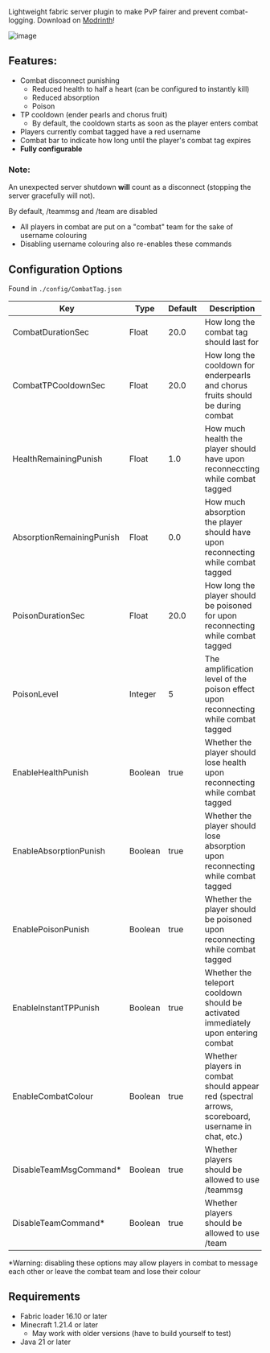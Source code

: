 Lightweight fabric server plugin to make PvP fairer and prevent combat-logging. Download on [Modrinth](https://modrinth.com/mod/aicheyes-combat-tag)!

![image](https://github.com/user-attachments/assets/30e4fe6e-58d0-4fb9-89a9-b41005c27fb0)

## Features:
- Combat disconnect punishing
  - Reduced health to half a heart (can be configured to instantly kill)
  - Reduced absorption
  - Poison
- TP cooldown (ender pearls and chorus fruit)
  - By default, the cooldown starts as soon as the player enters combat
- Players currently combat tagged have a red username
- Combat bar to indicate how long until the player's combat tag expires
- **Fully configurable**

### Note:
An unexpected server shutdown **will** count as a disconnect (stopping the server gracefully will not).

By default, /teammsg and /team are disabled
- All players in combat are put on a "combat" team for the sake of username colouring
- Disabling username colouring also re-enables these commands

## Configuration Options
Found in `./config/CombatTag.json`

|Key|Type|Default|Description|
|---|---|---|---|
|CombatDurationSec|Float|20.0|How long the combat tag should last for|
|CombatTPCooldownSec|Float|20.0|How long the cooldown for enderpearls and chorus fruits should be during combat|
|HealthRemainingPunish|Float|1.0|How much health the player should have upon reconneccting while combat tagged|
|AbsorptionRemainingPunish|Float|0.0|How much absorption the player should have upon reconnecting while combat tagged|
|PoisonDurationSec|Float|20.0|How long the player should be poisoned for upon reconnecting while combat tagged|
|PoisonLevel|Integer|5|The amplification level of the poison effect upon reconnecting while combat tagged|
|EnableHealthPunish|Boolean|true|Whether the player should lose health upon reconnecting while combat tagged|
|EnableAbsorptionPunish|Boolean|true|Whether the player should lose absorption upon reconnecting while combat tagged|
|EnablePoisonPunish|Boolean|true|Whether the player should be poisoned upon reconnecting while combat tagged|
|EnableInstantTPPunish|Boolean|true|Whether the teleport cooldown should be activated immediately upon entering combat|
|EnableCombatColour|Boolean|true|Whether players in combat should appear red (spectral arrows, scoreboard, username in chat, etc.)|
|DisableTeamMsgCommand*|Boolean|true|Whether players should be allowed to use /teammsg|
|DisableTeamCommand*|Boolean|true|Whether players should be allowed to use /team|

*Warning: disabling these options may allow players in combat to message each other or leave the combat team and lose their colour

## Requirements
- Fabric loader 16.10 or later
- Minecraft 1.21.4 or later
  - May work with older versions (have to build yourself to test)
- Java 21 or later
